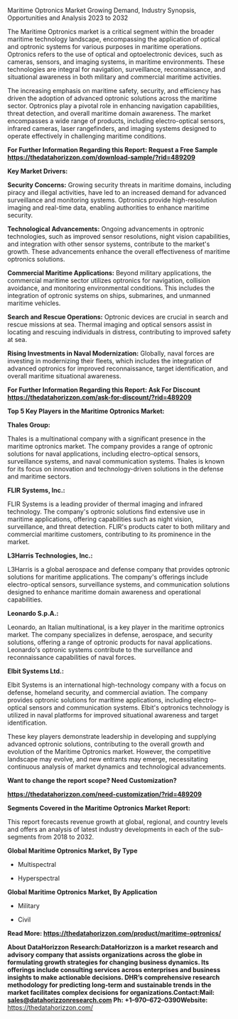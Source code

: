 Maritime Optronics Market Growing Demand, Industry Synopsis,
Opportunities and Analysis 2023 to 2032

The Maritime Optronics market is a critical segment within the broader
maritime technology landscape, encompassing the application of optical
and optronic systems for various purposes in maritime operations.
Optronics refers to the use of optical and optoelectronic devices, such
as cameras, sensors, and imaging systems, in maritime environments.
These technologies are integral for navigation, surveillance,
reconnaissance, and situational awareness in both military and
commercial maritime activities.

The increasing emphasis on maritime safety, security, and efficiency has
driven the adoption of advanced optronic solutions across the maritime
sector. Optronics play a pivotal role in enhancing navigation
capabilities, threat detection, and overall maritime domain awareness.
The market encompasses a wide range of products, including
electro-optical sensors, infrared cameras, laser rangefinders, and
imaging systems designed to operate effectively in challenging maritime
conditions.

**For Further Information Regarding this Report: Request a Free Sample
<https://thedatahorizzon.com/download-sample/?rid=489209>**

**Key Market Drivers:**

**Security Concerns:** Growing security threats in maritime domains,
including piracy and illegal activities, have led to an increased demand
for advanced surveillance and monitoring systems. Optronics provide
high-resolution imaging and real-time data, enabling authorities to
enhance maritime security.

**Technological Advancements:** Ongoing advancements in optronic
technologies, such as improved sensor resolutions, night vision
capabilities, and integration with other sensor systems, contribute to
the market's growth. These advancements enhance the overall
effectiveness of maritime optronics solutions.

**Commercial Maritime Applications:** Beyond military applications, the
commercial maritime sector utilizes optronics for navigation, collision
avoidance, and monitoring environmental conditions. This includes the
integration of optronic systems on ships, submarines, and unmanned
maritime vehicles.

**Search and Rescue Operations:** Optronic devices are crucial in search
and rescue missions at sea. Thermal imaging and optical sensors assist
in locating and rescuing individuals in distress, contributing to
improved safety at sea.

**Rising Investments in Naval Modernization:** Globally, naval forces
are investing in modernizing their fleets, which includes the
integration of advanced optronics for improved reconnaissance, target
identification, and overall maritime situational awareness.

**For Further Information Regarding this Report: Ask For Discount
<https://thedatahorizzon.com/ask-for-discount/?rid=489209>**

**Top 5 Key Players in the Maritime Optronics Market:**

**Thales Group:**

Thales is a multinational company with a significant presence in the
maritime optronics market. The company provides a range of optronic
solutions for naval applications, including electro-optical sensors,
surveillance systems, and naval communication systems. Thales is known
for its focus on innovation and technology-driven solutions in the
defense and maritime sectors.

**FLIR Systems, Inc.:**

FLIR Systems is a leading provider of thermal imaging and infrared
technology. The company's optronic solutions find extensive use in
maritime applications, offering capabilities such as night vision,
surveillance, and threat detection. FLIR's products cater to both
military and commercial maritime customers, contributing to its
prominence in the market.

**L3Harris Technologies, Inc.:**

L3Harris is a global aerospace and defense company that provides
optronic solutions for maritime applications. The company's offerings
include electro-optical sensors, surveillance systems, and communication
solutions designed to enhance maritime domain awareness and operational
capabilities.

**Leonardo S.p.A.:**

Leonardo, an Italian multinational, is a key player in the maritime
optronics market. The company specializes in defense, aerospace, and
security solutions, offering a range of optronic products for naval
applications. Leonardo's optronic systems contribute to the surveillance
and reconnaissance capabilities of naval forces.

**Elbit Systems Ltd.:**

Elbit Systems is an international high-technology company with a focus
on defense, homeland security, and commercial aviation. The company
provides optronic solutions for maritime applications, including
electro-optical sensors and communication systems. Elbit's optronics
technology is utilized in naval platforms for improved situational
awareness and target identification.

These key players demonstrate leadership in developing and supplying
advanced optronic solutions, contributing to the overall growth and
evolution of the Maritime Optronics market. However, the competitive
landscape may evolve, and new entrants may emerge, necessitating
continuous analysis of market dynamics and technological advancements.

**Want to change the report scope? Need Customization?**

**<https://thedatahorizzon.com/need-customization/?rid=489209>**

**Segments Covered in the Maritime Optronics Market Report:**

This report forecasts revenue growth at global, regional, and country
levels and offers an analysis of latest industry developments in each of
the sub-segments from 2018 to 2032.

**Global Maritime Optronics Market, By Type**

-   Multispectral

-   Hyperspectral

**Global Maritime Optronics Market, By Application**

-   Military

-   Civil

**Read More: <https://thedatahorizzon.com/product/maritime-optronics/>**

**About DataHorizzon Research:**DataHorizzon is a market research and
advisory company that assists organizations across the globe in
formulating growth strategies for changing business dynamics. Its
offerings include consulting services across enterprises and business
insights to make actionable decisions. DHR’s comprehensive research
methodology for predicting long-term and sustainable trends in the
market facilitates complex decisions for organizations.**Contact:Mail:**
<sales@datahorizzonresearch.com> **Ph:** +1–970–672–0390**Website:**
<https://thedatahorizzon.com/>
